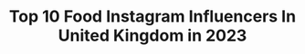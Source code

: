 ---
title: Top 10 Food Instagram Influencers In United Kingdom in 2023
description: >-
  Find top food Instagram influencers in United Kingdom in 2023. Most popular hashtags: #ad #fashionblogger #fitnessmotivation #london.
platform: Instagram
hits: 1831
text_top: Identify the top-rated Instagram profiles on inBeat.
text_bottom: inBeat holds 1831 Instagram influencers like this in United Kingdom for you to contact.
profiles:
  - username: "chantelle_lois"
    fullname: >-
      Chantelle
    bio: >-
      Mum & Wife, just tryna live a good life ✨ Collabs: chantellelois@aol.com 💌 Owner of @blondiebrowniebakes 🧁 Food @foodiechants 🍱
    location: "United Kingdom"
    followers: 10982
    engagement: 1786
    commentsToLikes: 0.146437
    id: ckaoygg8hhf6d0i78dljo7pku
    verified: false
    hashtags: "#babygirl, #mumbloggeruk, #babiesofig, #lifewithlittles"
  - username: "kalia.lai"
    fullname: >-
      KALIA
    bio: >-
      brit · hk’er 🇬🇧🇭🇰 model✨ @w_modelmgmt athlete @underarmouruk foodie @kaliaeats info@kalialai.com
    location: "United Kingdom"
    followers: 22168
    engagement: 1012
    commentsToLikes: 0.084775
    id: ck5pygg13vwao0i11shabrd9q
    verified: false
    hashtags: "#ad, #affiliate, #fashionblogger, #fitnessmotivation"
  - username: "leylee_11"
    fullname: >-
      LEYLA 🦋
    bio: >-
      World explorer. Wine, food and tattoo lover ⠀⠀⠀⠀ Mon chéri @mixhael_h ♡
    location: "United Kingdom"
    followers: 9836
    engagement: 1367
    commentsToLikes: 0.121881
    id: ck9weq5lglf540j78skb5ycuz
    verified: false
    hashtags: "#alternativegirl, #alternative, #modeling, #girlswithtattoos"
  - username: "drlouloubug"
    fullname: >-
      Lauren Mulcahy-Ryan 🇮🇪 🇬🇧
    bio: >-
      Collabs- drlouloubug@gmail.com London blogger World traveller (59 down) Wife to @jamesy_pics Tall girls fashion Foodie
    location: "United Kingdom"
    followers: 7235
    engagement: 1229
    commentsToLikes: 0.457739
    id: ck5q1qbhdc8zx0i11mlk74phg
    verified: false
    hashtags: "#colourlovers, #newweek, #styledbyme, #prettycitylondon"
  - username: "nikkigraceb"
    fullname: >-
      Nikki Grace 👽
    bio: >-
      🌱🇬🇧 •Fitness, food, well-being and adventure• •T1D•Plantbased• NIKKIG20 for 20% off @lornajaneactive ⬇️
    location: "United Kingdom"
    followers: 42983
    engagement: 581
    commentsToLikes: 0.062789
    id: ck8tdisx33hbr0j78w5kipwh8
    verified: false
    hashtags: "#healthandfitness, #girlswhosquat, #vegangirlsofig, #girlswhoworkout"
  - username: "kate.ovens"
    fullname: >-
      Kate Ovens
    bio: >-
      Yes... I’m the girl that does the food challenges 😂🍔 Kate.ovens@hotmail.com 400,000+ followers
    location: "United Kingdom"
    followers: 119911
    engagement: 431
    commentsToLikes: 0.091902
    id: ck13c5ivzypsa0i19hus6baji
    verified: true
    hashtags: "#sohofood, #roastdinner, #ad, #sundayroast"
  - username: "mahmoodansari"
    fullname: >-
      Mahmood Ansari
    bio: >-
      Making the most of life. Cars, Watches, Sneakers, Travelling & Food. 🌍 53 countries so far.
    location: "United Kingdom"
    followers: 21081
    engagement: 642
    commentsToLikes: 0.061836
    id: ck0u6155k0nbj0i194yom66lq
    verified: false
    hashtags: "#porsche, #ad, #audi, #photooftheday"
  - username: "tzvikaamit25"
    fullname: >-
      Tzvika Amit
    bio: >-
      🔹Fashion ✭ Hotels PR ✭ Food🔹 ♦️ express urself, dont repress urself ♦️ ⇩ Collabs & Business - Email/DM ⇩
    location: "United Kingdom"
    followers: 342235
    engagement: 702
    commentsToLikes: 0.020543
    id: ckap5d7hob5dh0i78kvt1emkx
    verified: false
    hashtags: "#sanfranciscoarchitecture, #sanfranciscohotels, #gaybeardedmen, #sanfranciscogay"
  - username: "sc_figure"
    fullname: >-
      Sarah Cowin
    bio: >-
      🙋🏻‍♀️Fun, Fitness & Food ✨ 📍Sheffield 🇬🇧 🤓Physio | Online Coach | Account Mgmt
    location: "United Kingdom"
    followers: 6334
    engagement: 961
    commentsToLikes: 0.311762
    id: ckapcimrv3yne0i78op3a32bh
    verified: false
    hashtags: "#selfconfidence, #motivation, #musclebuilding, #balancedlife"
  - username: "pocketwanderings"
    fullname: >-
      Jessie M ✨ Lifestyle Blogger
    bio: >-
      💃🏻 Travel • Food • Style 🇬🇧 London & Kent 👩🏻‍💻 Freelance SEO Consultant 📩 enquiries@pocketwanderings.com
    location: "United Kingdom"
    followers: 9608
    engagement: 849
    commentsToLikes: 0.080945
    id: ck6uh8n837nx60j717ostx5ne
    verified: false
    hashtags: "#giveaway, #giveawaycontest, #zara, #zarawoman"
---